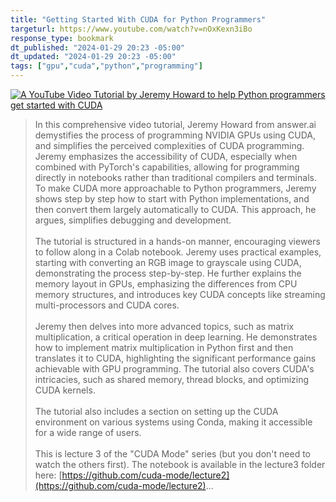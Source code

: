 ```yaml
---
title: "Getting Started With CUDA for Python Programmers"
targeturl: https://www.youtube.com/watch?v=nOxKexn3iBo
response_type: bookmark
dt_published: "2024-01-29 20:23 -05:00"
dt_updated: "2024-01-29 20:23 -05:00"
tags: ["gpu","cuda","python","programming"]
---
```


[![A YouTube Video Tutorial by Jeremy Howard to help Python programmers get started with CUDA](http://img.youtube.com/vi/nOxKexn3iBo/0.jpg)](https://www.youtube.com/watch?v=nOxKexn3iBo "A YouTube Video Tutorial by Jeremy Howard to help Python programmers get started with CUDA")

> In this comprehensive video tutorial, Jeremy Howard from answer.ai demystifies the process of programming NVIDIA GPUs using CUDA, and simplifies the perceived complexities of CUDA programming. Jeremy emphasizes the accessibility of CUDA, especially when combined with PyTorch's capabilities, allowing for programming directly in notebooks rather than traditional compilers and terminals. To make CUDA more approachable to Python programmers, Jeremy shows step by step how to start with Python implementations, and then convert them largely automatically to CUDA. This approach, he argues, simplifies debugging and development.  
> <br>
> The tutorial is structured in a hands-on manner, encouraging viewers to follow along in a Colab notebook. Jeremy uses practical examples, starting with converting an RGB image to grayscale using CUDA, demonstrating the process step-by-step. He further explains the memory layout in GPUs, emphasizing the differences from CPU memory structures, and introduces key CUDA concepts like streaming multi-processors and CUDA cores.  
> <br>
> Jeremy then delves into more advanced topics, such as matrix multiplication, a critical operation in deep learning. He demonstrates how to implement matrix multiplication in Python first and then translates it to CUDA, highlighting the significant performance gains achievable with GPU programming. The tutorial also covers CUDA's intricacies, such as shared memory, thread blocks, and optimizing CUDA kernels.  
> <br>
> The tutorial also includes a section on setting up the CUDA environment on various systems using Conda, making it accessible for a wide range of users.  
> <br>
> This is lecture 3 of the "CUDA Mode" series (but you don't need to watch the others first). The notebook is available in the lecture3 folder here: [https://github.com/cuda-mode/lecture2](https://github.com/cuda-mode/lecture2)...
